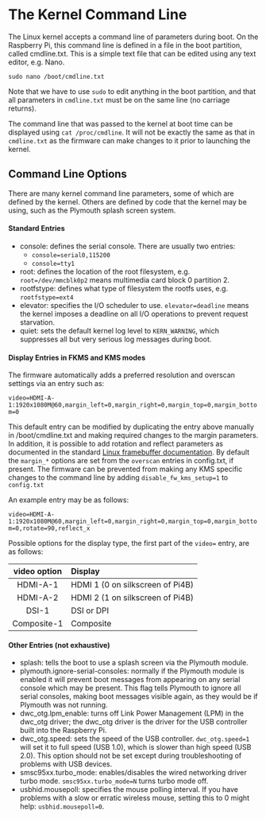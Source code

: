 # The Kernel Command Line

The Linux kernel accepts a command line of parameters during boot. On the Raspberry Pi, this command line is defined in a file in the boot partition, called cmdline.txt. This is a simple text file that can be edited using any text editor, e.g. Nano.
```
sudo nano /boot/cmdline.txt
```
Note that we have to use `sudo` to edit anything in the boot partition, and that all parameters in `cmdline.txt` must be on the same line (no carriage returns).

The command line that was passed to the kernel at boot time can be displayed using `cat /proc/cmdline`. It will not be exactly the same as that in `cmdline.txt` as the firmware can make changes to it prior to launching the kernel.

## Command Line Options

There are many kernel command line parameters, some of which are defined by the kernel. Others are defined by code that the kernel may be using, such as the Plymouth splash screen system.

#### Standard Entries

 - console: defines the serial console. There are usually two entries:
     - `console=serial0,115200`
     - `console=tty1`
 - root: defines the location of the root filesystem, e.g. `root=/dev/mmcblk0p2` means multimedia card block 0 partition 2.
 - rootfstype: defines what type of filesystem the rootfs uses, e.g. `rootfstype=ext4`
 - elevator: specifies the I/O scheduler to use. `elevator=deadline` means the kernel imposes a deadline on all I/O operations to prevent request starvation.
 - quiet: sets the default kernel log level to `KERN_WARNING`, which suppresses all but very serious log messages during boot.

#### Display Entries in FKMS and KMS modes

The firmware automatically adds a preferred resolution and overscan settings via an entry such as:

```video=HDMI-A-1:1920x1080M@60,margin_left=0,margin_right=0,margin_top=0,margin_bottom=0```

This default entry can be modified by duplicating the entry above manually in /boot/cmdline.txt and making required changes to the margin parameters. In addition, it is possible to add rotation and reflect parameters as documented in the standard [Linux framebuffer documentation](https://github.com/raspberrypi/linux/blob/rpi-4.19.y/Documentation/fb/modedb.txt). By default the `margin_*` options are set from the `overscan` entries in config.txt, if present. The firmware can be prevented from making any KMS specific changes to the command line by adding `disable_fw_kms_setup=1` to `config.txt`

An example entry may be as follows:

```video=HDMI-A-1:1920x1080M@60,margin_left=0,margin_right=0,margin_top=0,margin_bottom=0,rotate=90,reflect_x```

Possible options for the display type, the first part of the `video=` entry,  are as follows:

| video option  | Display |
|:---:|:---|
| HDMI-A-1      | HDMI 1 (0 on silkscreen of Pi4B) |
| HDMI-A-2      | HDMI 2 (1 on silkscreen of Pi4B) |
| DSI-1         | DSI or DPI |
| Composite-1   | Composite  |

#### Other Entries (not exhaustive)

 - splash: tells the boot to use a splash screen via the Plymouth module.
 - plymouth.ignore-serial-consoles: normally if the Plymouth module is enabled it will prevent boot messages from appearing on any serial console which may be present. This flag tells Plymouth to ignore all serial consoles, making boot messages visible again, as they would be if Plymouth was not running.
 - dwc_otg.lpm_enable: turns off Link Power Management (LPM) in the dwc_otg driver; the dwc_otg driver is the driver for the USB controller built into the Raspberry Pi.
 - dwc_otg.speed: sets the speed of the USB controller. `dwc_otg.speed=1` will set it to full speed (USB 1.0), which is slower than high speed (USB 2.0). This option should not be set except during troubleshooting of problems with USB devices.
 - smsc95xx.turbo_mode: enables/disables the wired networking driver turbo mode. `smsc95xx.turbo_mode=N` turns turbo mode off.
 - usbhid.mousepoll: specifies the mouse polling interval. If you have problems with a slow or erratic wireless mouse, setting this to 0 might help: `usbhid.mousepoll=0`.

